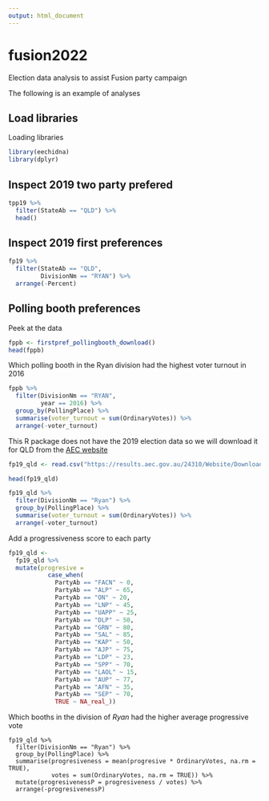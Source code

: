 ```yaml
---
output: html_document
---
```

# fusion2022
Election data analysis to assist Fusion party campaign

The following is an example of analyses  

## Load libraries  
Loading libraries  

```r 
library(eechidna)
library(dplyr)
```

## Inspect 2019 two party prefered  

```r
tpp19 %>%
  filter(StateAb == "QLD") %>%
  head()
```

## Inspect 2019 first preferences  

```r
fp19 %>%
  filter(StateAb == "QLD",
         DivisionNm == "RYAN") %>%
  arrange(-Percent)
```


## Polling booth preferences  

Peek at the data  

```r
fppb <- firstpref_pollingbooth_download()
head(fppb)
```

Which polling booth in the Ryan division had the highest voter turnout in 2016

```r
fppb %>%
  filter(DivisionNm == "RYAN",
         year == 2016) %>%
  group_by(PollingPlace) %>%
  summarise(voter_turnout = sum(OrdinaryVotes)) %>%
  arrange(-voter_turnout)
```
This R package does not have the 2019 election data so we will download it for QLD from the [AEC website](https://results.aec.gov.au/24310/Website/HouseDownloadsMenu-24310-Csv.htm.)  

```r
fp19_qld <- read.csv("https://results.aec.gov.au/24310/Website/Downloads/HouseStateFirstPrefsByPollingPlaceDownload-24310-QLD.csv",skip = 1)

head(fp19_qld)
```

```r
fp19_qld %>%
  filter(DivisionNm == "Ryan") %>%
  group_by(PollingPlace) %>%
  summarise(voter_turnout = sum(OrdinaryVotes)) %>%
  arrange(-voter_turnout)
```


Add a progressiveness score to each party

```r
fp19_qld <-
  fp19_qld %>%
  mutate(progresive =
           case_when(
             PartyAb == "FACN" ~ 0,
             PartyAb == "ALP" ~ 65,
             PartyAb == "ON" ~ 20,
             PartyAb == "LNP" ~ 45,
             PartyAb == "UAPP" ~ 25,
             PartyAb == "DLP" ~ 50,
             PartyAb == "GRN" ~ 80,
             PartyAb == "SAL" ~ 85,
             PartyAb == "KAP" ~ 50,
             PartyAb == "AJP" ~ 75,
             PartyAb == "LDP" ~ 23,
             PartyAb == "SPP" ~ 70,
             PartyAb == "LAOL" ~ 15,
             PartyAb == "AUP" ~ 77,
             PartyAb == "AFN" ~ 35,
             PartyAb == "SEP" ~ 70,
             TRUE ~ NA_real_))
```

Which booths in the division of *Ryan* had the higher average progressive vote

```{r}
fp19_qld %>%
  filter(DivisionNm == "Ryan") %>%
  group_by(PollingPlace) %>%
  summarise(progresiveness = mean(progresive * OrdinaryVotes, na.rm = TRUE),
            votes = sum(OrdinaryVotes, na.rm = TRUE)) %>%
  mutate(progresivenessP = progresiveness / votes) %>%
  arrange(-progresivenessP)
```


